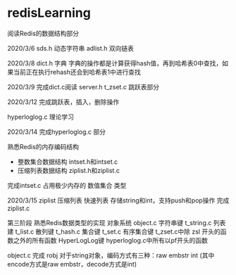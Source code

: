 # redisLearning



阅读Redis的数据结构部分

2020/3/6
sds.h  动态字符串
adlist.h 双向链表

2020/3/8
dict.h  字典
字典的操作都是计算获得hash值，再到哈希表0中查找，如果当前正在执行rehash还会到哈希表1中进行查找

2020/3/9 完成dict.c阅读
server.h t_zset.c 跳跃表部分

2020/3/12 完成跳跃表，插入，删除操作

hyperloglog.c  理论学习

2020/3/14 完成hyperloglog.c 部分

熟悉Redis的内存编码结构 
+ 整数集合数据结构 intset.h和intset.c 
+ 压缩列表数据结构 ziplist.h和ziplist.c

完成intset.c
占用极少内存的 数值集合 类型

2020/3/15
ziplist  压缩列表  快速列表 存储string和int，支持push和pop操作
完成 ziplist.c

第三阶段 熟悉Redis数据类型的实现
对象系统 object.c
字符串键 t_string.c
列表建 t_list.c
散列键 t_hash.c
集合键 t_set.c
有序集合键 t_zset.c中除 zsl 开头的函数之外的所有函数
HyperLogLog键 hyperloglog.c中所有以pf开头的函数

object.c  完成 robj
对于string对象，编码方式有三种：raw embstr int (其中encode方式是raw embstr，decode方式是int)